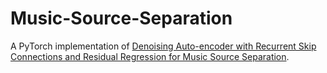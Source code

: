 # Music-Source-Separation
A PyTorch implementation of [Denoising Auto-encoder with Recurrent Skip Connections and Residual Regression for Music Source Separation](https://ieeexplore.ieee.org/abstract/document/8614148).
